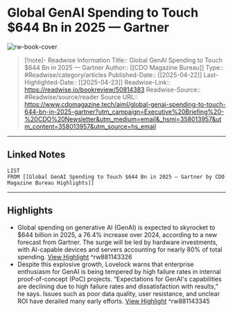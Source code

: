 # Global GenAI Spending to Touch $644 Bn in 2025 — Gartner

![rw-book-cover](https://readwise-assets.s3.amazonaws.com/media/uploaded_book_covers/profile_174804/cdomagazine2F2025-04-222F7u3espfo2Fbank-notes-9412461280.jpg)
<br>
>[!note]- Readwise Information
>Title:: Global GenAI Spending to Touch $644 Bn in 2025 — Gartner
>Author:: [[CDO Magazine Bureau]]
>Type:: #Readwise/category/articles
>Published-Date:: [[2025-04-22]]
>Last-Highlighted-Date:: [[2025-04-23]]
>Readwise-Link:: https://readwise.io/bookreview/50814383
>Readwise-Source:: #Readwise/source/reader
>Source URL:: https://www.cdomagazine.tech/aiml/global-genai-spending-to-touch-644-bn-in-2025-gartner?utm_campaign=Executive%20Briefing%20-%20CDO%20Newsletter&utm_medium=email&_hsmi=358013957&utm_content=358013957&utm_source=hs_email
--- 

## Linked Notes
```dataview
LIST
FROM [[Global GenAI Spending to Touch $644 Bn in 2025 — Gartner by CDO Magazine Bureau Highlights]]
```

---

## Highlights
- Global spending on generative AI (GenAI) is expected to skyrocket to $644 billion in 2025, a 76.4% increase over 2024, according to a new forecast from Gartner. The surge will be led by hardware investments, with AI-capable devices and servers accounting for nearly 80% of total spending. [View Highlight](https://readwise.io/open/881143326) ^rw881143326
- Despite this explosive growth, Lovelock warns that enterprise enthusiasm for GenAI is being tempered by high failure rates in internal proof-of-concept (PoC) projects. “Expectations for GenAI's capabilities are declining due to high failure rates and dissatisfaction with results,” he says. Issues such as poor data quality, user resistance, and unclear ROI have derailed many early efforts. [View Highlight](https://readwise.io/open/881143345) ^rw881143345
